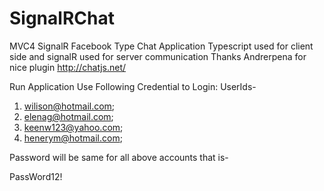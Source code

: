 # SignalRChat
MVC4 SignalR Facebook Type Chat Application
Typescript used for client side and signalR used for server communication 
Thanks Andrerpena for nice plugin http://chatjs.net/

Run Application
Use Following Credential to Login:
UserIds-

1. wilison@hotmail.com;
2. elenag@hotmail.com;
3. keenw123@yahoo.com;
4. henerym@hotmail.com;

Password will be same for all above accounts that is-

PassWord12!